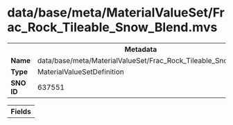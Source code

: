 <h1>data/base/meta/MaterialValueSet/Frac_Rock_Tileable_Snow_Blend.mvs</h1><table><tr><th colspan="100%">Metadata</th></tr><tr><td><b>Name</b></td><td>data/base/meta/MaterialValueSet/Frac_Rock_Tileable_Snow_Blend.mvs</td></tr><tr><td><b>Type</b></td><td>MaterialValueSetDefinition</td></tr><tr><td><b>SNO ID</b></td><td>637551</td></tr></table>

<table><tr><th colspan="100%">Fields</th></tr></table>

